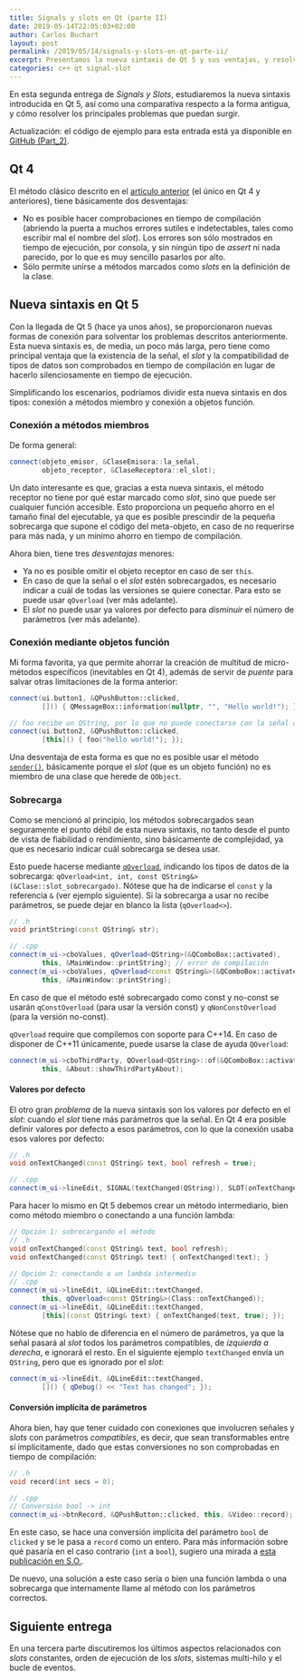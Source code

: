 ```yaml
---
title: Signals y slots en Qt (parte II)
date: 2019-05-14T22:05:03+02:00
author: Carlos Buchart
layout: post
permalink: /2019/05/14/signals-y-slots-en-qt-parte-ii/
excerpt: Presentamos la nueva sintaxis de Qt 5 y sus ventajas, y resolvemos los principales problemas que nos podemos encontrar.
categories: c++ qt signal-slot
---
```

En esta segunda entrega de _Signals y Slots_, estudiaremos la nueva sintaxis introducida en Qt 5, así como una comparativa respecto a la forma antigua, y cómo resolver los principales problemas que puedan surgir.

Actualización: el código de ejemplo para esta entrada está ya disponible en [GitHub (Part_2)](https://github.com/BlogHeaderFiles/SourceCode/tree/master/SignalsAndSlots).

## Qt 4

El método clásico descrito en el [artículo anterior](/2019/04/26/signals-y-slots-en-qt-parte-i) (el único en Qt 4 y anteriores), tiene básicamente dos desventajas:

- No es posible hacer comprobaciones en tiempo de compilación (abriendo la puerta a muchos errores sutiles e indetectables, tales como escribir mal el nombre del _slot_). Los errores son sólo mostrados en tiempo de ejecución, por consola, y sin ningún tipo de _assert_ ni nada parecido, por lo que es muy sencillo pasarlos por alto.
- Sólo permite unirse a métodos marcados como _slots_ en la definición de la clase.

## Nueva sintaxis en Qt 5

Con la llegada de Qt 5 (hace ya unos años), se proporcionaron nuevas formas de conexión para solventar los problemas descritos anteriormente. Esta nueva sintaxis es, de media, un poco más larga, pero tiene como principal ventaja que la existencia de la señal, el _slot_ y la compatibilidad de tipos de datos son comprobados en tiempo de compilación en lugar de hacerlo silenciosamente en tiempo de ejecución.

Simplificando los escenarios, podríamos dividir esta nueva sintaxis en dos tipos: conexión a métodos miembro y conexión a objetos función.

### Conexión a métodos miembros

De forma general:

```cpp
connect(objeto_emisor, &ClaseEmisora::la_señal,
        objeto_receptor, &ClaseReceptora::el_slot);
```

Un dato interesante es que, gracias a esta nueva sintaxis, el método receptor no tiene por qué estar marcado como _slot_, sino que puede ser cualquier función accesible. Esto proporciona un pequeño ahorro en el tamaño final del ejecutable, ya que es posible prescindir de la pequeña sobrecarga que supone el código del meta-objeto, en caso de no requerirse para más nada, y un mínimo ahorro en tiempo de compilación.

Ahora bien, tiene tres _desventajas_ menores:

- Ya no es posible omitir el objeto receptor en caso de ser `this`.
- En caso de que la señal o el _slot_ estén sobrecargados, es necesario indicar a cuál de todas las versiones se quiere conectar. Para esto se puede usar `qOverload` (ver más adelante).
- El _slot_ no puede usar ya valores por defecto para _disminuir_ el número de parámetros (ver más adelante).

### Conexión mediante objetos función

Mi forma favorita, ya que permite ahorrar la creación de multitud de micro-métodos específicos (inevitables en Qt 4), además de servir de _puente_ para salvar otras limitaciones de la forma anterior:

```cpp
connect(ui.button1, &QPushButton::clicked,
        []() { QMessageBox::information(nullptr, "", "Hello world!"); });

// foo recibe un QString, por lo que no puede conectarse con la señal clicked
connect(ui.button2, &QPushButton::clicked,
        [this]() { foo("hello world!"); });
```

Una desventaja de esta forma es que no es posible usar el método [`sender()`](https://doc.qt.io/qt-5/qobject.html#sender), básicamente porque el _slot_ (que es un objeto función) no es miembro de una clase que herede de `QObject`.

### Sobrecarga

Como se mencionó al principio, los métodos sobrecargados sean seguramente el punto débil de esta nueva sintaxis, no tanto desde el punto de vista de fiabilidad o rendimiento, sino básicamente de complejidad, ya que es necesario indicar cuál sobrecarga se desea usar.

Esto puede hacerse mediante [`qOverload`](https://doc.qt.io/qt-5/qtglobal.html#qOverload), indicando los tipos de datos de la sobrecarga: `qOverload<int, int, const QString&>(&Clase::slot_sobrecargado)`. Nótese que ha de indicarse el `const` y la referencia `&` (ver ejemplo siguiente). Si la sobrecarga a usar no recibe parámetros, se puede dejar en blanco la lista (`qOverload<>`).

```cpp
// .h
void printString(const QString& str);

// .cpp
connect(m_ui->cboValues, qOverload<QString>(&QComboBox::activated),
        this, &MainWindow::printString); // error de compilación
connect(m_ui->cboValues, qOverload<const QString&>(&QComboBox::activated),
        this, &MainWindow::printString);
```

En caso de que el método esté sobrecargado como const y no-const se usarán `qConstOverload` (para usar la versión const) y `qNonConstOverload` (para la versión no-const).

`qOverload` require que compilemos con soporte para C++14. En caso de disponer de C++11 únicamente, puede usarse la clase de ayuda `QOverload`:

```cpp
connect(m_ui->cboThirdParty, QOverload<QString>::of(&QComboBox::activated),
        this, &About::showThirdPartyAbout);
```

#### Valores por defecto

El otro gran _problema_ de la nueva sintaxis son los valores por defecto en el _slot_: cuando el _slot_ tiene más parámetros que la señal. En Qt 4 era posible definir valores por defecto a esos parámetros, con lo que la conexión usaba esos valores por defecto:

```cpp
// .h
void onTextChanged(const QString& text, bool refresh = true);

// .cpp
connect(m_ui->lineEdit, SIGNAL(textChanged(QString)), SLOT(onTextChanged(QString)));
```

Para hacer lo mismo en Qt 5 debemos crear un método intermediario, bien como método miembro o conectando a una función lambda:

```cpp
// Opción 1: sobrecargando el método
// .h
void onTextChanged(const QString& text, bool refresh);
void onTextChanged(const QString& text) { onTextChanged(text); }

// Opción 2: conectando a un lambda intermedio
// .cpp
connect(m_ui->lineEdit, &QLineEdit::textChanged,
        this, qOverload<const QString&>(Class::onTextChanged));
connect(m_ui->lineEdit, &QLineEdit::textChanged,
        [this](const QString& text) { onTextChanged(text, true); });
```

Nótese que no hablo de diferencia en el número de parámetros, ya que la señal pasará al _slot_ todos los parámetros compatibles, de _izquierda a derecha_, e ignorará el resto. En el siguiente ejemplo `textChanged` envía un `QString`, pero que es ignorado por el _slot_:

```cpp
connect(m_ui->lineEdit, &QLineEdit::textChanged,
        []() { qDebug() << "Text has changed"; });
```

#### Conversión implícita de parámetros

Ahora bien, hay que tener cuidado con conexiones que involucren señales y _slots_ con parámetros _compatibles_, es decir, que sean transformables entre sí implícitamente, dado que estas conversiones no son comprobadas en tiempo de compilación:

```cpp
// .h
void record(int secs = 0);

// .cpp
// Conversión bool -> int
connect(m_ui->btnRecord, &QPushButton::clicked, this, &Video::record);
```

En este caso, se hace una conversión implícita del parámetro `bool` de `clicked` y se le pasa a `record` como un entero. Para más información sobre qué pasaría en el caso contrario (`int` a `bool`), sugiero una mirada a [esta publicación en S.O.](https://stackoverflow.com/a/2192801/1485885).

De nuevo, una solución a este caso sería o bien una función lambda o una sobrecarga que internamente llame al método con los parámetros correctos.

## Siguiente entrega

En una tercera parte discutiremos los últimos aspectos relacionados con _slots_ constantes, orden de ejecución de los _slots_, sistemas multi-hilo y el bucle de eventos.
